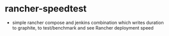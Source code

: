 # rancher-speedtest
- simple rancher compose and jenkins combination which writes duration to graphite, to test/benchmark and see Rancher deployment speed
